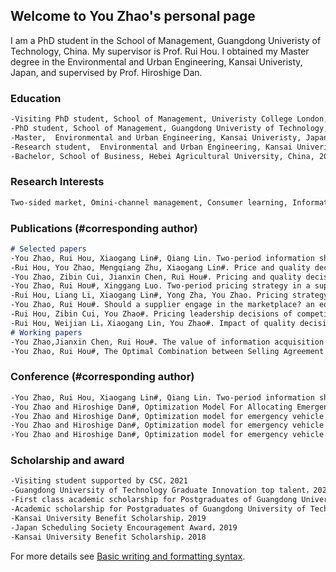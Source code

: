 ## Welcome to You Zhao's personal page
[](C:\Users\zhaoy\OneDrive\GDUT\cv_13\123.JPG)
I am a PhD student in the School of Management, Guangdong Univeristy of Technology, China. My supervisor is Prof. Rui Hou. I obtained my Master degree in the Environmental and Urban Engineering, Kansai Univeristy, Japan, and supervised by Prof. Hiroshige Dan.

### Education
```markdown
-Visiting PhD student, School of Management, Univeristy College London, United Kingdom, 2021.11-present (Supervisor: Prof. Dongyuan Zhan)
-PhD student, School of Management, Guangdong Univeristy of Technology, China, 2020.9-present (Supervisor: Prof. Rui Hou)
-Master,  Environmental and Urban Engineering, Kansai Univeristy, Japan, 2018.4-2020.4 (Supervisor: Prof. Hiroshige Dan)
-Research student,  Environmental and Urban Engineering, Kansai Univeristy, Japan, 2017.9-2018.3 (Supervisor: Prof. Hiroshige Dan)
-Bachelor, School of Business, Hebei Agricultural University, China, 2013.9-2017.6
```
### Research Interests
```markdown
Two-sided market, Omini-channel management, Consumer learning, Information asymmetry
```
### Publications (#corresponding author)
```markdown
# Selected papers
-You Zhao, Rui Hou, Xiaogang Lin#, Qiang Lin. Two-period information sharing in a supply chain under unique and differentiated wholesale pricing strategies. International Transactions in Operational Research, https:/doi.org/10.1111/itor.13081 (SSCI/SCI)
-Rui Hou, You Zhao, Mengqiang Zhu, Xiaogang Lin#. Price and quality decisions in a vertically differen- tiated supply chain with an “online-to-store” channel. Journal of Retailing and Consumer Services, (102593, Impact factor: 7.135). 
-You Zhao, Zibin Cui, Jianxin Chen, Rui Hou#. Pricing and quality decisions in a supply chain with consumers' privacy concern. Journal of Industrial and Management Optimization，https://doi.org/10.3934/jimo.2021226  (SCI)
-You Zhao, Rui Hou#, Xinggang Luo. Two-period pricing strategy in a supply chain with intertemporal and horizontal reference price effects. INFOR: Information Systems and Operational Research, 2021,59（4）: 639-667 https://doi.org/10.1080/03155986.2021.1985903 （SCI）
-Rui Hou, Liang Li, Xiaogang Lin#, Yong Zha, You Zhao. Pricing strategy for logistics service platforms with competition and user distance preference. International Transactions in Operational Research, (http://doi.org/10.1111/itor.12973, Impact factor: 2.987)
-You Zhao, Rui Hou#. Should a supplier engage in the marketplace? an equilibrium analysis in a hybrid-format supply chain. RAIRO- Operations Research, 55 (2021) 2639–2655, https://doi.org/10.1051/ro/2021122 (SCI)
-Rui Hou, Zibin Cui, You Zhao#. Pricing leadership decisions of competing firms with consumer learning. Managerial and Decision Economics, Accepted  (SSCI)
-Rui Hou, Weijian Li，Xiaogang Lin, You Zhao#. Impact of quality decisions on information sharing with supplier encroachment. RAIRO- Operations Research, https://doi.org/10.1051/ro/2021184  (SCI)
# Working papers
-You Zhao,Jianxin Chen, Rui Hou#. The value of information acquisition and sharing in an online intermediary platform. Under first-round review
-You Zhao, Rui Hou#, The Optimal Combination between Selling Agreement and Blockchain Adoption on Online Intermediary Platforms with Private Labels.
```
### Conference (#corresponding author)
```markdown
-You Zhao, Rui Hou, Xiaogang Lin#, Qiang Lin. Two-period information sharing in a supply chain under unique and differentiated wholesale pricing strategies, SSOM2021, Guangzhou, China
-You Zhao and Hiroshige Dan#, Optimization Model For Allocating Emergency Vehicles With Integration Dispatch, 2019 INFORMS Annual Meeting, Seattle, Washington, 2019/10/20-23.
-You Zhao and Hiroshige Dan#, Optimization model for emergency vehicle allocation with integration of dispatch under uncertainty, International Symposium on Scheduling 2019, Japan, 2019/7/5-7 (referee reading).
-You Zhao and Hiroshige Dan#, Optimization model for emergency vehicle allocation with integration of dispatch under uncertainty, The 2019 Fall National Conference of Operations Research Society of Japan, Japan, 2019/3/13-15 (in Japanese).
-You Zhao and Hiroshige Dan#, Optimization model for emergency vehicle allocation with integration of dispatch, The Summer seminar of Operations Research Society of Japan, Japan, 2018/10/2-4 (in Japanese). 
```

### Scholarship and award
```markdown
-Visiting student supported by CSC，2021
-Guangdong University of Technology Graduate Innovation top talent，2021
-First class academic scholarship for Postgraduates of Guangdong University of Technology，2021
-Academic scholarship for Postgraduates of Guangdong University of Technology，2020
-Kansai University Benefit Scholarship，2019
-Japan Scheduling Society Encouragement Award，2019
-Kansai University Benefit Scholarship，2018
```


For more details see [Basic writing and formatting syntax](https://docs.github.com/en/github/writing-on-github/getting-started-with-writing-and-formatting-on-github/basic-writing-and-formatting-syntax).
